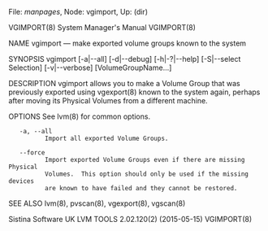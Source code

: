 File: *manpages*,  Node: vgimport,  Up: (dir)

VGIMPORT(8)                 System Manager's Manual                VGIMPORT(8)



NAME
       vgimport — make exported volume groups known to the system

SYNOPSIS
       vgimport [-a|--all] [-d|--debug] [-h|-?|--help] [-S|--select Selection]
       [-v|--verbose] [VolumeGroupName...]

DESCRIPTION
       vgimport allows you to make a Volume Group that was previously exported
       using  vgexport(8)  known to the system again, perhaps after moving its
       Physical Volumes from a different machine.

OPTIONS
       See lvm(8) for common options.

       -a, --all
              Import all exported Volume Groups.

       --force
              Import exported Volume Groups even if there are missing Physical
              Volumes.  This option should only be used if the missing devices
              are known to have failed and they cannot be restored.

SEE ALSO
       lvm(8), pvscan(8), vgexport(8), vgscan(8)



Sistina Software UK   LVM TOOLS 2.02.120(2) (2015-05-15)           VGIMPORT(8)
